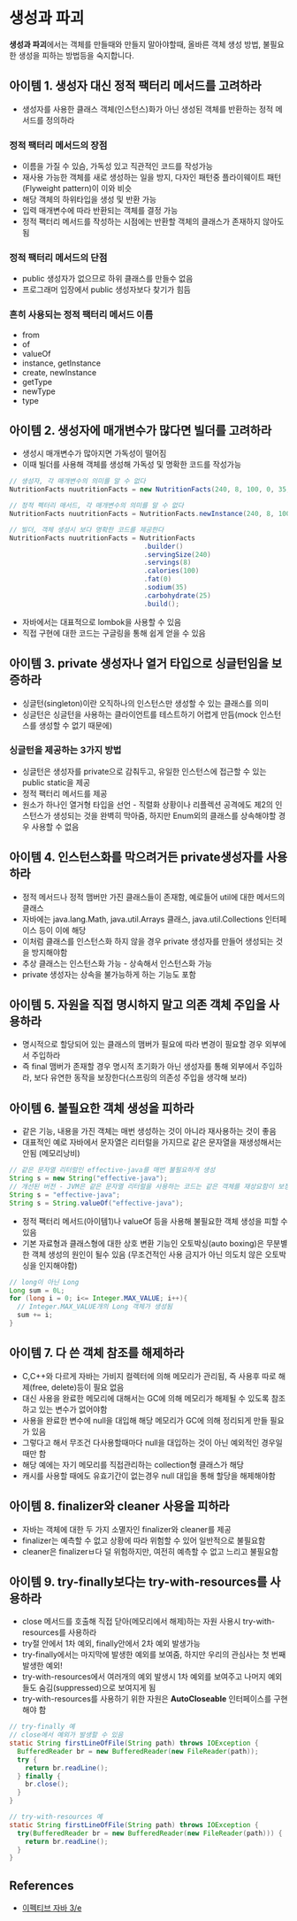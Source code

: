 # 생성과 파괴

**생성과 파괴**에서는 객체를 만들때와 만들지 말아야할때, 올바른 객체 생성 방법, 불필요한 생성을 피하는 방법등을 숙지합니다.

## 아이템 1. 생성자 대신 정적 팩터리 메서드를 고려하라

* 생성자를 사용한 클래스 객체(인스턴스)화가 아닌 생성된 객체를 반환하는 정적 메서드를 정의하라

### 정적 팩터리 메서드의 장점

* 이름을 가질 수 있슴, 가독성 있고 직관적인 코드를 작성가능
* 재사용 가능한 객체를 새로 생성하는 일을 방지, 다자인 패턴중 플라이웨이트 패턴(Flyweight pattern)이 이와 비슷
* 해당 객체의 하위타입을 생성 및 반환 가능
* 입력 매개변수에 따라 반환되는 객체를 결정 가능
* 정적 팩터리 메서드를 작성하는 시점에는 반환할 객체의 클래스가 존재하지 않아도 됨

### 정적 팩터리 메서드의 단점

* public 생성자가 없으므로 하위 클래스를 만들수 없음
* 프로그래머 입장에서 public 생성자보다 찾기가 힘듬

### 흔히 사용되는 정적 팩터리 메서드 이름

* from
* of
* valueOf
* instance, getInstance
* create, newInstance
* getType
* newType
* type

## 아이템 2. 생성자에 매개변수가 많다면 빌더를 고려하라

* 생성시 매개변수가 많아지면 가독성이 떨어짐
* 이때 빌더를 사용해 객체를 생성해 가독성 및 명확한 코드를 작성가능

```java
// 생성자, 각 매개변수의 의미를 알 수 없다
NutritionFacts nuutritionFacts = new NutritionFacts(240, 8, 100, 0, 35, 26);

// 정적 펙터리 매서드, 각 매개변수의 의미를 알 수 없다
NutritionFacts nuutritionFacts = NutritionFacts.newInstance(240, 8, 100, 0, 35, 26);

// 빌더, 객체 생성시 보다 명확한 코드를 제공한다
NutritionFacts nuutritionFacts = NutritionFacts
                                  .builder()
                                  .servingSize(240)
                                  .servings(8)
                                  .calories(100)
                                  .fat(0)
                                  .sodium(35)
                                  .carbohydrate(25)
                                  .build();
```

* 자바에서는 대표적으로 lombok을 사용할 수 있음
* 직접 구현에 대한 코드는 구글링을 통해 쉽게 얻을 수 있음

## 아이템 3. private 생성자나 열거 타입으로 싱글턴임을 보증하라

* 싱글턴(singleton)이란 오직하나의 인스턴스만 생성할 수 있는 클래스를 의미
* 싱글턴은 싱글턴을 사용하는 클라이언트를 테스트하기 어렵게 만듬(mock 인스턴스를 생성할 수 없기 때문에)

### 싱글턴을 제공하는 3가지 방법

* 싱글턴은 생성자를 private으로 감춰두고, 유일한 인스턴스에 접근할 수 있는 public static을 제공
* 정적 팩터리 메서드를 제공
* 원소가 하나인 열거형 타입을 선언 - 직렬화 상황이나 리플렉션 공격에도 제2의 인스턴스가 생성되는 것을 완벽히 막아줌, 하지만 Enum외의 클래스를 상속해야할 경우 사용할 수 없음 

## 아이템 4. 인스턴스화를 막으려거든 private생성자를 사용하라

* 정적 메서드나 정적 맴버만 가진 클래스들이 존재함, 예로들어 util에 대한 메서드의 클래스
* 자바에는 java.lang.Math, java.util.Arrays 클래스, java.util.Collections 인터페이스 등이 이에 해당
* 이처럼 클래스를 인스턴스화 하지 않을 경우 private 생성자를 만들어 생성되는 것을 방지해야함
* 추상 클래스는 인스턴스화 가능 - 상속해서 인스턴스화 가능
* private 생성자는 상속을 불가능하게 하는 기능도 포함

## 아이템 5. 자원을 직접 명시하지 말고 의존 객체 주입을 사용하라

* 명시적으로 할당되어 있는 클래스의 맴버가 필요에 따라 변경이 필요할 경우 외부에서 주입하라
* 즉 final 맴버가 존재할 경우 명시적 초기화가 아닌 생성자를 통해 외부에서 주입하라, 보다 유연한 동작을 보장한다(스프링의 의존성 주입을 생각해 보라)

## 아이템 6. 불필요한 객체 생성을 피하라

* 같은 기능, 내용을 가진 객체는 매번 생성하는 것이 아니라 재사용하는 것이 좋음
* 대표적인 예로 자바에서 문자열은 리터럴을 가지므로 같은 문자열을 재생성해서는 안됨 (메모리낭비)

```java
// 같은 문자열 리터럴인 effective-java를 매번 불필요하게 생성
String s = new String("effective-java");
// 개선된 버전 - JVM은 같은 문자열 리터럴을 사용하는 코드는 같은 객체를 재상요함이 보장됨
String s = "effective-java";
String s = String.valueOf("effective-java");
```

* 정적 팩터리 메서드(아이템1)나 valueOf 등을 사용해 불필요한 객체 생성을 피할 수 있음
* 기본 자료형과 클래스형에 대한 상호 변환 기능인 오토박싱(auto boxing)은 무분별한 객체 생성의 원인이 될수 있음 (무조건적인 사용 금지가 아닌 의도치 않은 오토박싱을 인지해야함)

```java
// long이 아닌 Long
Long sum = 0L;
for (long i = 0; i<= Integer.MAX_VALUE; i++){
  // Integer.MAX_VALUE개의 Long 객체가 생성됨
  sum += i;
}
```

## 아이템 7. 다 쓴 객체 참조를 해제하라

* C,C++와 다르게 자바는 가비지 컬렉터에 의해 메모리가 관리됨, 즉 사용후 따로 해제(free, delete)등이 필요 없음
* 대신 사용을 완료한 메모리에 대해서는 GC에 의해 메모리가 해제될 수 있도록 참조하고 있는 변수가 없어야함
* 사용을 완료한 변수에 null을 대입해 해당 메모리가 GC에 의해 정리되게 만들 필요가 있음
* 그렇다고 해서 무조건 다사용할때마다 null을 대입하는 것이 아닌 예외적인 경우일때만 함
* 해당 예에는 자기 메모리를 직접관리하는 collection형 클래스가 해당
* 캐시를 사용할 때에도 유효기간이 없는경우 null 대입을 통해 할당을 해제해야함

## 아이템 8. finalizer와 cleaner 사용을 피하라

* 자바는 객체에 대한 두 가지 소멸자인 finalizer와 cleaner를 제공
* finalizer는 예측할 수 없고 상황에 따라 위험할 수 있어 일반적으로 불필요함
* cleaner은 finalizerㅂ다 덜 위험하지만, 여전히 예측할 수 없고 느리고 불필요함

## 아이템 9. try-finally보다는 try-with-resources를 사용하라

* close 메서드를 호출해 직접 닫아(메모리에서 해제)하는 자원 사용시 try-with-resources를 사용하라
* try절 안에서 1차 예외, finally안에서 2차 예외 발생가능
* try-finally에서는 마지막에 발생한 예외를 보여줌, 하지만 우리의 관심사는 첫 번째 발생한 예외!
* try-with-resources에서 여러개의 예외 발생시 1차 예외를 보여주고 나머지 예외들도 숨김(suppressed)으로 보여지게 됨
* try-with-resources를 사용하기 위한 자원은 **AutoCloseable** 인터페이스를 구현해야 함

```java
// try-finally 예
// close에서 예외가 발생할 수 있음
static String firstLineOfFile(String path) throws IOException {
  BufferedReader br = new BufferedReader(new FileReader(path));
  try {
    return br.readLine();
  } finally {
    br.close();
  }
}

// try-with-resources 예
static String firstLineOfFile(String path) throws IOException {
  try(BufferedReader br = new BufferedReader(new FileReader(path))) {
    return br.readLine();
  }
}
```

## References

* [이펙티브 자바 3/e](http://www.kyobobook.co.kr/product/detailViewKor.laf?ejkGb=KOR&mallGb=KOR&barcode=9788966262281&orderClick=LEA&Kc=)